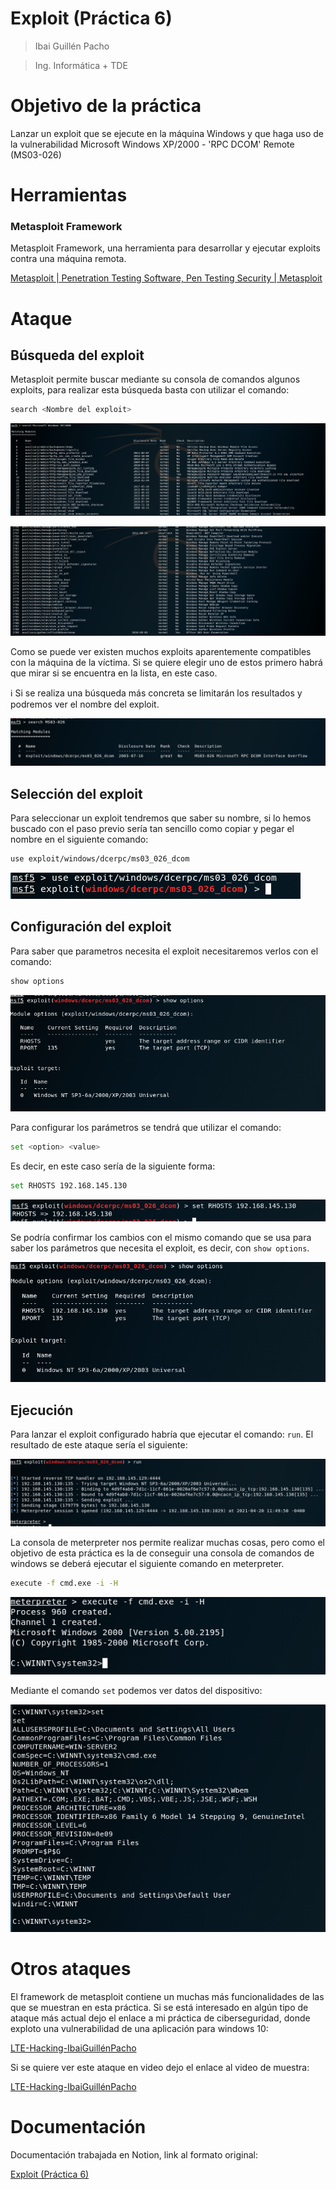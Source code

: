# Exploit (Práctica 6)

> Ibai Guillén Pacho
> 

> Ing. Informática + TDE
> 

# Objetivo de la práctica

Lanzar un exploit que se ejecute en la máquina Windows y que haga uso de la vulnerabilidad Microsoft Windows XP/2000 - 'RPC DCOM' Remote (MS03-026)

# Herramientas

### Metasploit Framework

Metasploit Framework, una herramienta para desarrollar y ejecutar exploits contra una máquina remota.

[Metasploit | Penetration Testing Software, Pen Testing Security | Metasploit](https://www.metasploit.com/)

# Ataque

## Búsqueda del exploit

Metasploit permite buscar mediante su consola de comandos algunos exploits, para realizar esta búsqueda basta con utilizar el comando:

```bash
search <Nombre del exploit>
```

![recursos/Untitled.png](recursos/Untitled.png)

![recursos/Untitled%201.png](recursos/Untitled%201.png)

Como se puede ver existen muchos exploits aparentemente compatibles con la máquina de la víctima.  Si se quiere elegir uno de estos primero habrá que mirar si se encuentra en la lista, en este caso.

<aside>
ℹ️ Si se realiza una búsqueda más concreta se limitarán los resultados y podremos ver el nombre del exploit.

</aside>

![recursos/Untitled%202.png](recursos/Untitled%202.png)

## Selección del exploit

Para seleccionar un exploit tendremos que saber su nombre, si lo hemos buscado con el paso previo sería tan sencillo como copiar y pegar el nombre en el siguiente comando:

```bash
use exploit/windows/dcerpc/ms03_026_dcom
```

![recursos/Untitled%203.png](recursos/Untitled%203.png)

## Configuración del exploit

Para saber que parametros necesita el exploit necesitaremos verlos con el comando:

```bash
show options
```

![recursos/Untitled%204.png](recursos/Untitled%204.png)

Para configurar los parámetros se tendrá que utilizar el comando:

```bash
set <option> <value>
```

Es decir, en este caso sería de la siguiente forma:

```bash
set RHOSTS 192.168.145.130
```

![recursos/Untitled%205.png](recursos/Untitled%205.png)

Se podría confirmar los cambios con el mismo comando que se usa para saber los parámetros que necesita el exploit, es decir, con `show options`.

![recursos/Untitled%206.png](recursos/Untitled%206.png)

## Ejecución

Para lanzar el exploit configurado habría que ejecutar el comando: `run`. El resultado de este ataque sería el siguiente:

![recursos/Untitled%207.png](recursos/Untitled%207.png)

La consola de meterpreter nos permite realizar muchas cosas, pero como el objetivo de esta práctica es la de conseguir una consola de comandos de windows se deberá ejecutar el siguiente comando en meterpreter.

```bash
execute -f cmd.exe -i -H
```

![recursos/Untitled%208.png](recursos/Untitled%208.png)

Mediante el comando `set` podemos ver datos del dispositivo:

![recursos/Untitled%209.png](recursos/Untitled%209.png)

# Otros ataques

El framework de metasploit contiene un muchas más funcionalidades de las que se muestran en esta práctica. Si se está interesado en algún tipo de ataque más actual dejo el enlace a mi práctica de ciberseguridad, donde exploto una vulnerabilidad de una aplicación para windows 10:

[LTE-Hacking-IbaiGuillénPacho](https://www.notion.so/LTE-Hacking-IbaiGuill-nPacho-ae4dc37037854eff9cbbd4bca2adf053)

Si se quiere ver este ataque en video dejo el enlace al video de muestra:

[LTE-Hacking-IbaiGuillénPacho](https://www.youtube.com/watch?v=1YGCfnw5nRc&feature=youtu.be)

# Documentación

Documentación trabajada en Notion, link al formato original:

[Exploit (Práctica 6)](https://www.notion.so/Exploit-Pr-ctica-6-dca374ff492947809d4e430fa1355c71)

